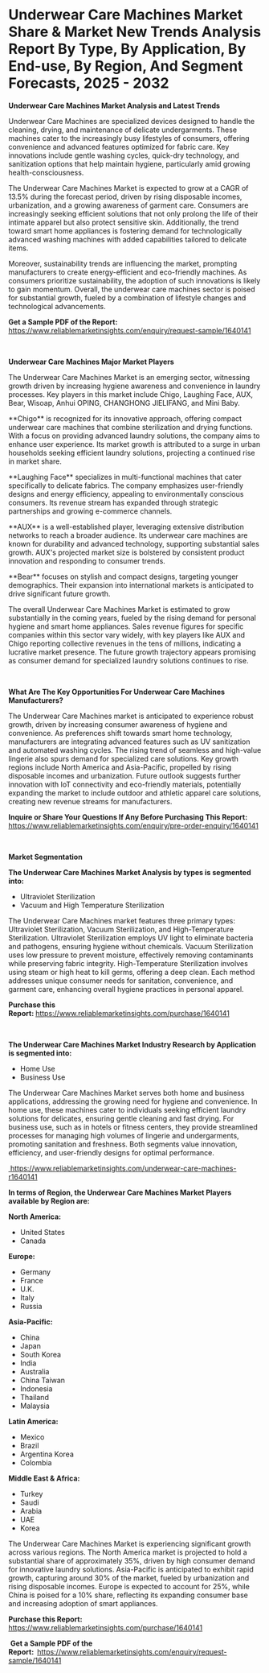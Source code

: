 <p><h1>Underwear Care Machines Market Share & Market New Trends Analysis Report By Type, By Application, By End-use, By Region, And Segment Forecasts, 2025 - 2032</h1></p><p><strong>Underwear Care Machines Market Analysis and Latest Trends</strong></p>
<p><p>Underwear Care Machines are specialized devices designed to handle the cleaning, drying, and maintenance of delicate undergarments. These machines cater to the increasingly busy lifestyles of consumers, offering convenience and advanced features optimized for fabric care. Key innovations include gentle washing cycles, quick-dry technology, and sanitization options that help maintain hygiene, particularly amid growing health-consciousness.</p><p>The Underwear Care Machines Market is expected to grow at a CAGR of 13.5% during the forecast period, driven by rising disposable incomes, urbanization, and a growing awareness of garment care. Consumers are increasingly seeking efficient solutions that not only prolong the life of their intimate apparel but also protect sensitive skin. Additionally, the trend toward smart home appliances is fostering demand for technologically advanced washing machines with added capabilities tailored to delicate items.</p><p>Moreover, sustainability trends are influencing the market, prompting manufacturers to create energy-efficient and eco-friendly machines. As consumers prioritize sustainability, the adoption of such innovations is likely to gain momentum. Overall, the underwear care machines sector is poised for substantial growth, fueled by a combination of lifestyle changes and technological advancements.</p></p>
<p><strong>Get a Sample PDF of the Report:&nbsp;</strong> <a href="https://www.reliablemarketinsights.com/enquiry/request-sample/1640141?utm_campaign=2204&utm_medium=2&utm_source=Github&utm_content=ia&utm_term=18042025&utm_id=underwear-care-machines">https://www.reliablemarketinsights.com/enquiry/request-sample/1640141</a></p>
<p>&nbsp;</p>
<p><strong>Underwear Care Machines Major Market Players</strong></p>
<p><p>The Underwear Care Machines Market is an emerging sector, witnessing growth driven by increasing hygiene awareness and convenience in laundry processes. Key players in this market include Chigo, Laughing Face, AUX, Bear, Wisoap, Anhui OPING, CHANGHONG JIELIFANG, and Mini Baby.</p><p>**Chigo** is recognized for its innovative approach, offering compact underwear care machines that combine sterilization and drying functions. With a focus on providing advanced laundry solutions, the company aims to enhance user experience. Its market growth is attributed to a surge in urban households seeking efficient laundry solutions, projecting a continued rise in market share.</p><p>**Laughing Face** specializes in multi-functional machines that cater specifically to delicate fabrics. The company emphasizes user-friendly designs and energy efficiency, appealing to environmentally conscious consumers. Its revenue stream has expanded through strategic partnerships and growing e-commerce channels.</p><p>**AUX** is a well-established player, leveraging extensive distribution networks to reach a broader audience. Its underwear care machines are known for durability and advanced technology, supporting substantial sales growth. AUX's projected market size is bolstered by consistent product innovation and responding to consumer trends.</p><p>**Bear** focuses on stylish and compact designs, targeting younger demographics. Their expansion into international markets is anticipated to drive significant future growth.</p><p>The overall Underwear Care Machines Market is estimated to grow substantially in the coming years, fueled by the rising demand for personal hygiene and smart home appliances. Sales revenue figures for specific companies within this sector vary widely, with key players like AUX and Chigo reporting collective revenues in the tens of millions, indicating a lucrative market presence. The future growth trajectory appears promising as consumer demand for specialized laundry solutions continues to rise.</p></p>
<p>&nbsp;</p>
<p><strong>What Are The Key Opportunities For Underwear Care Machines Manufacturers?</strong></p>
<p><p>The Underwear Care Machines market is anticipated to experience robust growth, driven by increasing consumer awareness of hygiene and convenience. As preferences shift towards smart home technology, manufacturers are integrating advanced features such as UV sanitization and automated washing cycles. The rising trend of seamless and high-value lingerie also spurs demand for specialized care solutions. Key growth regions include North America and Asia-Pacific, propelled by rising disposable incomes and urbanization. Future outlook suggests further innovation with IoT connectivity and eco-friendly materials, potentially expanding the market to include outdoor and athletic apparel care solutions, creating new revenue streams for manufacturers.</p></p>
<p><strong>Inquire or Share Your Questions If Any Before Purchasing This Report:</strong> <a href="https://www.reliablemarketinsights.com/enquiry/pre-order-enquiry/1640141?utm_campaign=2204&utm_medium=2&utm_source=Github&utm_content=ia&utm_term=18042025&utm_id=underwear-care-machines">https://www.reliablemarketinsights.com/enquiry/pre-order-enquiry/1640141</a></p>
<p>&nbsp;</p>
<p><strong>Market Segmentation</strong></p>
<p><strong>The Underwear Care Machines Market Analysis by types is segmented into:</strong></p>
<p><ul><li>Ultraviolet Sterilization</li><li>Vacuum and High Temperature Sterilization</li></ul></p>
<p><p>The Underwear Care Machines market features three primary types: Ultraviolet Sterilization, Vacuum Sterilization, and High-Temperature Sterilization. Ultraviolet Sterilization employs UV light to eliminate bacteria and pathogens, ensuring hygiene without chemicals. Vacuum Sterilization uses low pressure to prevent moisture, effectively removing contaminants while preserving fabric integrity. High-Temperature Sterilization involves using steam or high heat to kill germs, offering a deep clean. Each method addresses unique consumer needs for sanitation, convenience, and garment care, enhancing overall hygiene practices in personal apparel.</p></p>
<p><strong>Purchase this Report:&nbsp;</strong><a href="https://www.reliablemarketinsights.com/purchase/1640141?utm_campaign=2204&utm_medium=2&utm_source=Github&utm_content=ia&utm_term=18042025&utm_id=underwear-care-machines">https://www.reliablemarketinsights.com/purchase/1640141</a></p>
<p>&nbsp;</p>
<p><strong>The Underwear Care Machines Market Industry Research by Application is segmented into:</strong></p>
<p><ul><li>Home Use</li><li>Business Use</li></ul></p>
<p><p>The Underwear Care Machines Market serves both home and business applications, addressing the growing need for hygiene and convenience. In home use, these machines cater to individuals seeking efficient laundry solutions for delicates, ensuring gentle cleaning and fast drying. For business use, such as in hotels or fitness centers, they provide streamlined processes for managing high volumes of lingerie and undergarments, promoting sanitation and freshness. Both segments value innovation, efficiency, and user-friendly designs for optimal performance.</p></p>
<p><a href="https://www.reliablemarketinsights.com/underwear-care-machines-r1640141?utm_campaign=2204&utm_medium=2&utm_source=Github&utm_content=ia&utm_term=18042025&utm_id=underwear-care-machines">&nbsp;https://www.reliablemarketinsights.com/underwear-care-machines-r1640141</a></p>
<p><strong>In terms of Region, the Underwear Care Machines Market Players available by Region are:</strong></p>
<p>
    <p> <strong> North America: </strong>
        <ul>
            <li>United States</li>
            <li>Canada</li>
        </ul>
        </p> 
    <p> <strong> Europe: </strong>
        <ul>
            <li>Germany</li>
            <li>France</li>
            <li>U.K.</li>
            <li>Italy</li>
            <li>Russia</li>
        </ul>
        </p> 
    <p> <strong> Asia-Pacific: </strong>
        <ul>
            <li>China</li>
            <li>Japan</li>
            <li>South Korea</li>
            <li>India</li>
            <li>Australia</li>
            <li>China Taiwan</li>
            <li>Indonesia</li>
            <li>Thailand</li>
            <li>Malaysia</li>
        </ul>
        </p> 
    <p> <strong> Latin America: </strong>
        <ul>
            <li>Mexico</li>
            <li>Brazil</li>
            <li>Argentina Korea</li>
            <li>Colombia</li>
        </ul>
        </p> 
    <p> <strong> Middle East & Africa: </strong>
        <ul>
            <li>Turkey</li>
            <li>Saudi</li>
            <li>Arabia</li>
            <li>UAE</li>
            <li>Korea</li>
        </ul>
    </p>
    </p>
<p><p>The Underwear Care Machines Market is experiencing significant growth across various regions. The North America market is projected to hold a substantial share of approximately 35%, driven by high consumer demand for innovative laundry solutions. Asia-Pacific is anticipated to exhibit rapid growth, capturing around 30% of the market, fueled by urbanization and rising disposable incomes. Europe is expected to account for 25%, while China is poised for a 10% share, reflecting its expanding consumer base and increasing adoption of smart appliances.</p></p>
<p><strong>Purchase this Report: </strong><a href="https://www.reliablemarketinsights.com/purchase/1640141?utm_campaign=2204&utm_medium=2&utm_source=Github&utm_content=ia&utm_term=18042025&utm_id=underwear-care-machines">https://www.reliablemarketinsights.com/purchase/1640141</a></p>
<p>&nbsp;<strong>Get a Sample PDF of the Report:&nbsp;&nbsp;</strong><a href="https://www.reliablemarketinsights.com/enquiry/request-sample/1640141?utm_campaign=2204&utm_medium=2&utm_source=Github&utm_content=ia&utm_term=18042025&utm_id=underwear-care-machines">https://www.reliablemarketinsights.com/enquiry/request-sample/1640141</a></p>
<p><strong></strong></p>
<p><p></p><p></p><p></p></p>